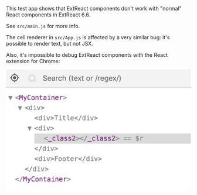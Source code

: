 This test app shows that ExtReact components don't work with "normal" React
components in ExtReact 6.6.

See `src/main.js` for more info.

The cell renderer in `src/App.js` is affected by a very similar bug: it's
possible to render text, but not JSX.

Also, it's impossible to debug ExtReact components with the React extension
for Chrome:

![React Tab](Chrome-React-Tab-with-ExtReact-6-6.png)
